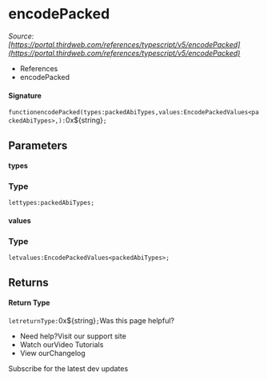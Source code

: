 # encodePacked

*Source: [https://portal.thirdweb.com/references/typescript/v5/encodePacked](https://portal.thirdweb.com/references/typescript/v5/encodePacked)*

* References
* encodePacked

#### Signature

`functionencodePacked(types:packedAbiTypes,values:EncodePackedValues<packedAbiTypes>,):`0x${string}`;`
## Parameters

#### types

### Type

`lettypes:packedAbiTypes;`
#### values

### Type

`letvalues:EncodePackedValues<packedAbiTypes>;`
## Returns

#### Return Type

`letreturnType:`0x${string}`;`Was this page helpful?

* Need help?Visit our support site
* Watch ourVideo Tutorials
* View ourChangelog

Subscribe for the latest dev updates

